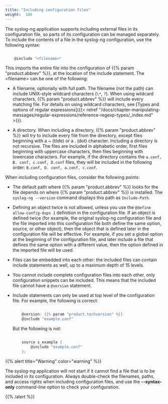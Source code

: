 ```yaml
---
title: "Including configuration files"
weight:  100
---
```

<!-- DISCLAIMER: This file is based on the syslog-ng Open Source Edition documentation https://github.com/balabit/syslog-ng-ose-guides/commit/2f4a52ee61d1ea9ad27cb4f3168b95408fddfdf2 and is used under the terms of The syslog-ng Open Source Edition Documentation License. The file has been modified by Axoflow. -->

The syslog-ng application supports including external files in its configuration file, so parts of its configuration can be managed separately. To include the contents of a file in the syslog-ng configuration, use the following syntax:

```c

    @include "<filename>"

```

This imports the entire file into the configuration of {{% param "product.abbrev" %}}, at the location of the include statement. The \<filename\> can be one of the following:

  - A filename, optionally with full path. The filename (not the path) can include UNIX-style wildcard characters (`\*`, `?`). When using wildcard characters, {{% param "product.abbrev" %}} will include every matching file. For details on using wildcard characters, see [Types and options of regular expressions]({{< relref "/docs/chapter-manipulating-messages/regular-expressions/reference-regexp-types/_index.md" >}}).

  - A directory. When including a directory, {{% param "product.abbrev" %}} will try to include every file from the directory, except files beginning with a \~ (tilde) or a . (dot) character. Including a directory is not recursive. The files are included in alphabetic order, first files beginning with uppercase characters, then files beginning with lowercase characters. For example, if the directory contains the `a.conf, B. conf, c.conf, D.conf` files, they will be included in the following order: `B.conf, D. conf, a.conf, c.conf`.

When including configuration files, consider the following points:

  - The default path where {{% param "product.abbrev" %}} looks for the file depends on where {{% param "product.abbrev" %}} is installed. The `syslog-ng --version` command displays this path as `Include-Path`.

  - Defining an object twice is not allowed, unless you use the `@define allow-config-dups 1` definition in the configuration file. If an object is defined twice (for example, the original syslog-ng configuration file and the file imported into this configuration file both define the same option, source, or other object), then the object that is defined later in the configuration file will be effective. For example, if you set a global option at the beginning of the configuration file, and later include a file that defines the same option with a different value, then the option defined in the imported file will be used.

  - Files can be embedded into each other: the included files can contain include statements as well, up to a maximum depth of 15 levels.

  - You cannot include complete configuration files into each other, only configuration snippets can be included. This means that the included file cannot have a `@version` statement.

  - Include statements can only be used at top level of the configuration file. For example, the following is correct:
    
    ```c
    
        @version: {{% param "product.techversion" %}}
        @include "example.conf"
    
    ```
    
    But the following is not:
    
    ```c
    
        source s_example {
            @include "example.conf"
        };
    
    ```

{{% alert title="Warning" color="warning" %}}

The syslog-ng application will not start if it cannot find a file that is to be included in its configuration. Always double-check the filenames, paths, and access rights when including configuration files, and use the **--syntax-only** command-line option to check your configuration.

{{% /alert %}}
